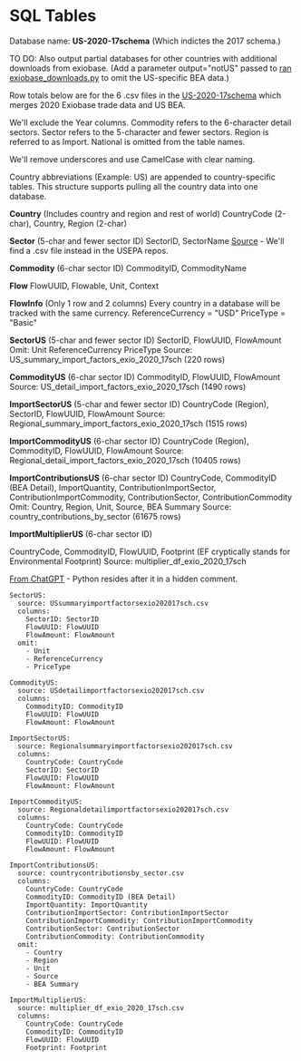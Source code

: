 # SQL Tables

Database name: **US-2020-17schema** (Which indictes the 2017 schema.)

TO DO: Also output partial databases for other countries with additional downloads from exiobase. (Add a parameter output="notUS" passed to <a href="https://github.com/ModelEarth/USEEIO/tree/import_factors/import_factors_exio">ran exiobase_downloads.py</a> to omit the US-specific BEA data.)

Row totals below are for the 6 .csv files in the [US-2020-17schema](https://github.com/ModelEarth/OpenFootprint/tree/main/impacts/exiobase/US/2020) which merges 2020 Exiobase trade data and US BEA.<!--
	<a href="https://github.com/ModelEarth/USEEIO/tree/import_factors/import_factors_exio/output">Exiobase+BEA output for 2019</a>.
-->

We'll exclude the Year columns.
Commodity refers to the 6-character detail sectors.
Sector refers to the 5-character and fewer sectors.
Region is referred to as Import.
National is omitted from the table names.

We'll remove underscores and use CamelCase with clear naming.

Country abbreviations (Example: US) are appended to country-specific tables.
This structure supports pulling all the country data into one database.

**Country** (Includes country and region and rest of world)
CountryCode (2-char), Country, Region (2-char)

**Sector** (5-char and fewer sector ID)
SectorID, SectorName
[Source](https://github.com/ModelEarth/OpenFootprint/blob/main/impacts/2020/USEEIOv2.0.1-411/sectors.json) - We'll find a .csv file instead in the USEPA repos.

**Commodity** (6-char sector ID)
CommodityID, CommodityName

**Flow**
FlowUUID, Flowable, Unit, Context

**FlowInfo** (Only 1 row and 2 columns)
Every country in a database will be tracked with the same currency.
ReferenceCurrency = "USD"
PriceType = "Basic"

**SectorUS** (5-char and fewer sector ID)
SectorID, FlowUUID, FlowAmount
Omit: Unit ReferenceCurrency PriceType 
Source: US_summary_import_factors_exio_2020_17sch (220 rows)

**CommodityUS** (6-char sector ID)
CommodityID, FlowUUID, FlowAmount
Source: US_detail_import_factors_exio_2020_17sch (1490 rows)

**ImportSectorUS** (5-char and fewer sector ID)
CountryCode (Region), SectorID, FlowUUID, FlowAmount
Source: Regional_summary_import_factors_exio_2020_17sch (1515 rows)

**ImportCommodityUS** (6-char sector ID)
CountryCode (Region), CommodityID, FlowUUID, FlowAmount
Source: Regional_detail_import_factors_exio_2020_17sch (10405 rows)

**ImportContributionsUS** (6-char sector ID)
CountryCode, CommodityID (BEA Detail), ImportQuantity, ContributionImportSector, ContributionImportCommodity, ContributionSector, ContributionCommodity
Omit: Country, Region, Unit, Source, BEA Summary
Source: country_contributions_by_sector (61675 rows)

**ImportMultiplierUS** (6-char sector ID)
<!-- If we ever have a 5-char sector multiplier, the 5-char table will be ImportSectorMultiplierUS -->
CountryCode, CommodityID, FlowUUID, Footprint (EF cryptically stands for Environmental Footprint)
Source: multiplier_df_exio_2020_17sch

[From ChatGPT](https://chatgpt.com/share/3a89cc73-c839-4592-bc6e-e82a6a8e400b) - Python resides after it in a hidden comment.

```
SectorUS:
  source: USsummaryimportfactorsexio202017sch.csv
  columns:
    SectorID: SectorID
    FlowUUID: FlowUUID
    FlowAmount: FlowAmount
  omit:
    - Unit
    - ReferenceCurrency
    - PriceType

CommodityUS:
  source: USdetailimportfactorsexio202017sch.csv
  columns:
    CommodityID: CommodityID
    FlowUUID: FlowUUID
    FlowAmount: FlowAmount

ImportSectorUS:
  source: Regionalsummaryimportfactorsexio202017sch.csv
  columns:
    CountryCode: CountryCode
    SectorID: SectorID
    FlowUUID: FlowUUID
    FlowAmount: FlowAmount

ImportCommodityUS:
  source: Regionaldetailimportfactorsexio202017sch.csv
  columns:
    CountryCode: CountryCode
    CommodityID: CommodityID
    FlowUUID: FlowUUID
    FlowAmount: FlowAmount

ImportContributionsUS:
  source: countrycontributionsby_sector.csv
  columns:
    CountryCode: CountryCode
    CommodityID: CommodityID (BEA Detail)
    ImportQuantity: ImportQuantity
    ContributionImportSector: ContributionImportSector
    ContributionImportCommodity: ContributionImportCommodity
    ContributionSector: ContributionSector
    ContributionCommodity: ContributionCommodity
  omit:
    - Country
    - Region
    - Unit
    - Source
    - BEA Summary

ImportMultiplierUS:
  source: multiplier_df_exio_2020_17sch.csv
  columns:
    CountryCode: CountryCode
    CommodityID: CommodityID
    FlowUUID: FlowUUID
    Footprint: Footprint
```

<!--
import yaml
import pandas as pd
import sqlalchemy
from sqlalchemy import create_engine, Table, MetaData

# Load the YAML file
with open('create-database.yaml', 'r') as file:
    config = yaml.safe_load(file)

# Create SQL Alchemy Engine
engine = create_engine('sqlite:///example.db')
metadata = MetaData()

# Function to convert column names to CamelCase without underscores
def to_camel_case(snake_str):
    components = snake_str.split('_')
    return components[0].capitalize() + ''.join(x.title() for x in components[1:])

# Process each table in the YAML configuration
for table_name, table_config in config.items():
    csv_file = table_config['source']
    df = pd.read_csv(csv_file)

    columns_map = table_config.get('columns', {})
    omit_columns = table_config.get('omit', [])

    # Drop omitted columns
    df.drop(columns=omit_columns, errors='ignore', inplace=True)

    # Rename columns as per the YAML configuration
    df.rename(columns=columns_map, inplace=True)

    # Generate new column names for remaining columns
    new_columns = {}
    for col in df.columns:
        if col not in columns_map.values():
            new_columns[col] = to_camel_case(col)
    df.rename(columns=new_columns, inplace=True)

    # Exclude 'Year' column if not explicitly included in columns_map
    if 'Year' not in columns_map.values() and 'Year' in df.columns:
        df.drop(columns=['Year'], inplace=True)

    # Append "US" to the table name
    table_name = table_name + "US"

    # Insert/Update the data into the database
    if engine.dialect.has_table(engine, table_name):
        # Update existing table
        temp_table_name = table_name + "_temp"
        df.to_sql(temp_table_name, engine, if_exists='replace', index=False)
        with engine.connect() as conn:
            conn.execute(f"""
                INSERT OR REPLACE INTO {table_name}
                SELECT * FROM {temp_table_name}
            """)
            conn.execute(f"DROP TABLE {temp_table_name}")
    else:
        # Create and insert new table
        df.to_sql(table_name, engine, if_exists='replace', index=False)
-->